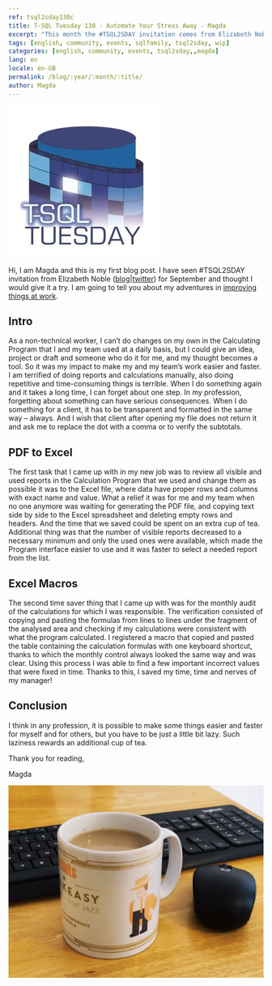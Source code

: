 ```yaml
---
ref: tsql2sday130c
title: T-SQL Tuesday 130 - Automate Your Stress Away - Magda
excerpt: "This month the #TSQL2SDAY invitation comes from Elizabeth Noble who asks about improving things at work."
tags: [english, community, events, sqlfamily, tsql2sday, wip]
categories: [english, community, events, tsql2sday,,magda]
lang: en
locale: en-GB
permalink: /blog/:year/:month/:title/
author: Magda
---
```


[![T-SQL Tuesday Logo](/assets/images/t-sql-tuesday-logo.jpg)](https://sqlrblog.wordpress.com/2020/10/05/t-sql-tuesday-131-data-analogies-or-explain-databases-like-im-five/ "T-SQL Tuesday invitation")

Hi, I am Magda and this is my first blog post. I have seen #TSQL2SDAY invitation from Elizabeth Noble ([blog](https://sqlzelda.wordpress.com/)\|[twitter](https://twitter.com/SQLZelda)) for September and thought I would give it a try. I am going to tell you about my adventures in [improving things at work](https://sqlzelda.wordpress.com/2020/09/01/t-sql-tuesday-130-automate-your-stress-away/).

## Intro

As a non-technical worker, I can’t do changes on my own in the Calculating Program that I and my team used at a daily basis, but I could give an idea, project or draft and someone who do it for me, and my thought becomes a tool. So it was my impact to make my and my team’s work easier and faster.
I am terrified of doing reports and calculations manually, also doing repetitive and time-consuming things is terrible. When I do something again and it takes a long time, I can forget about one step. In my profession, forgetting about something can have serious consequences. When I do something for a client, it has to be transparent and formatted in the same way – always. And I wish that client after opening my file does not return it and ask me to replace the dot with a comma or to verify the subtotals. 

## PDF to Excel

The first task that I came up with in my new job was to review all visible and used reports in the Calculation Program that we used and change them as possible it was to the Excel file, where data have proper rows and columns with exact name and value. What a relief it was for me and my team when no one anymore was waiting for generating the PDF file, and copying text side by side to the Excel spreadsheet and deleting empty rows and headers. And the time that we saved could be spent on an extra cup of tea. Additional thing was that the number of visible reports decreased to a necessary minimum and only the used ones were available, which made the Program interface easier to use and it was faster to select a needed report from the list.

## Excel Macros

The second time saver thing that I came up with was for the monthly audit of the calculations for which I was responsible. The verification consisted of copying and pasting the formulas from lines to lines under the fragment of the analysed area and checking if my calculations were consistent with what the program calculated. I registered a macro that copied and pasted the table containing the calculation formulas with one keyboard shortcut, thanks to which the monthly control always looked the same way and was clear.  Using this process I was able to find a few important incorrect values that were fixed in time. Thanks to this, I saved my time, time and nerves of my manager!

## Conclusion

I think in any profession, it is possible to make some things easier and faster for myself and for others, but you have to be just a little bit lazy.  Such laziness rewards an additional cup of tea.

Thank you for reading,

Magda

![Cup of tea](/assets/images/2020-09-08-t-sql-tuesday-130-automate-your-stress-away-magda.jpg)
